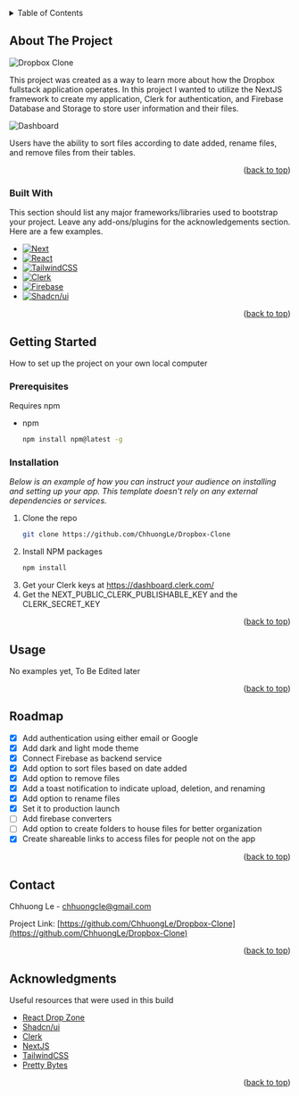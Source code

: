 <a name="readme-top"></a>

<!-- TABLE OF CONTENTS -->
<details>
  <summary>Table of Contents</summary>
  <ol>
    <li>
      <a href="#about-the-project">About The Project</a>
      <ul>
        <li><a href="#built-with">Built With</a></li>
      </ul>
    </li>
    <li>
      <a href="#getting-started">Getting Started</a>
      <ul>
        <li><a href="#prerequisites">Prerequisites</a></li>
        <li><a href="#installation">Installation</a></li>
      </ul>
    </li>
    <li><a href="#usage">Usage</a></li>
    <li><a href="#roadmap">Roadmap</a></li>
    <li><a href="#contact">Contact</a></li>
    <li><a href="#acknowledgments">Acknowledgments</a></li>
  </ol>
</details>

<!-- ABOUT THE PROJECT -->
## About The Project

![Dropbox Clone](https://imgur.com/WWmeyQt.jpg)

This project was created as a way to learn more about how the Dropbox fullstack application operates. In this project I wanted to utilize the NextJS framework to create my application, Clerk for authentication, and Firebase Database and Storage to store user information and their files.

![Dashboard](https://i.imgur.com/TMT7obU.jpg)

Users have the ability to sort files according to date added, rename files, and remove files from their tables.

<p align="right">(<a href="#readme-top">back to top</a>)</p>

### Built With

This section should list any major frameworks/libraries used to bootstrap your project. Leave any add-ons/plugins for the acknowledgements section. Here are a few examples.

* [![Next][Next.js]][Next-url]
* [![React][React.js]][React-url]
* [![TailwindCSS][TailwindCSS]][Tailwind-url]
* [![Clerk][Clerk]][Clerk-url]
* [![Firebase][Firebase]][Firebase-url]
* [![Shadcn/ui][Shadcn/ui]][Shadcn/ui-url]

<p align="right">(<a href="#readme-top">back to top</a>)</p>

<!-- GETTING STARTED -->
## Getting Started

How to set up the project on your own local computer

### Prerequisites

Requires npm
* npm
  ```sh
  npm install npm@latest -g
  ```

### Installation

_Below is an example of how you can instruct your audience on installing and setting up your app. This template doesn't rely on any external dependencies or services._

1. Clone the repo
   ```sh
   git clone https://github.com/ChhuongLe/Dropbox-Clone
   ```
2. Install NPM packages
   ```sh
   npm install
   ```
3. Get your Clerk keys at https://dashboard.clerk.com/
4. Get the NEXT_PUBLIC_CLERK_PUBLISHABLE_KEY and the CLERK_SECRET_KEY

<p align="right">(<a href="#readme-top">back to top</a>)</p>

<!-- USAGE EXAMPLES -->
## Usage

No examples yet, To Be Edited later

<p align="right">(<a href="#readme-top">back to top</a>)</p>

<!-- ROADMAP -->
## Roadmap

- [x] Add authentication using either email or Google
- [x] Add dark and light mode theme
- [x] Connect Firebase as backend service
- [x] Add option to sort files based on date added
- [x] Add option to remove files
- [x] Add a toast notification to indicate upload, deletion, and renaming
- [x] Add option to rename files
- [X] Set it to production launch
- [ ] Add firebase converters
- [ ] Add option to create folders to house files for better organization
- [x] Create shareable links to access files for people not on the app

<p align="right">(<a href="#readme-top">back to top</a>)</p>

<!-- CONTACT -->
## Contact

Chhuong Le - chhuongcle@gmail.com

Project Link: [https://github.com/ChhuongLe/Dropbox-Clone](https://github.com/ChhuongLe/Dropbox-Clone)

<p align="right">(<a href="#readme-top">back to top</a>)</p>

<!-- ACKNOWLEDGMENTS -->
## Acknowledgments

Useful resources that were used in this build

* [React Drop Zone](https://react-dropzone.js.org/)
* [Shadcn/ui](https://ui.shadcn.com/)
* [Clerk](https://clerk.com/)
* [NextJS](https://nextjs.org/)
* [TailwindCSS](https://tailwindcss.com/)
* [Pretty Bytes](https://www.npmjs.com/package/pretty-bytes)

<p align="right">(<a href="#readme-top">back to top</a>)</p>


<!-- MARKDOWN LINKS & IMAGES -->
<!-- https://www.markdownguide.org/basic-syntax/#reference-style-links -->

[Next.js]: https://img.shields.io/badge/next.js-000000?style=for-the-badge&logo=nextdotjs&logoColor=white
[Next-url]: https://nextjs.org/
[React.js]: https://img.shields.io/badge/React-20232A?style=for-the-badge&logo=react&logoColor=61DAFB
[React-url]: https://reactjs.org/
[Clerk]: https://img.shields.io/badge/clerk-purple?style=for-the-badge&logo=clerk&logoColor=white
[Clerk-url]: https://clerk.com/
[Firebase]: https://img.shields.io/badge/firebase-orange?style=for-the-badge&logo=firebase&logoColor=white
[Firebase-url]: https://firebase.google.com/
[TailwindCSS]: https://img.shields.io/badge/tailwind-blue?style=for-the-badge&logo=tailwindcss&logoColor=white
[Tailwind-url]: https://tailwindcss.com/
[Shadcn/ui]: https://img.shields.io/badge/shadcn-black?style=for-the-badge&logo=shad&logoColor=white
[Shadcn/ui-url]: https://ui.shadcn.com/
